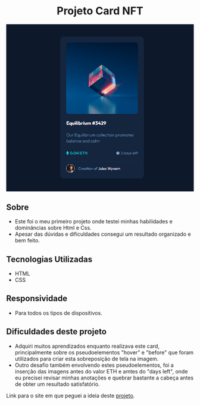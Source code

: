 <h1 style="text-align: center;">Projeto Card NFT </h1>
<div style="display: flex; justify-content: center; align-items: center;">
  <img src="./src/images/animacao-nft-.gif" alt="imagem final do projeto" >
</div>

## Sobre
- Este foi o meu primeiro projeto onde testei minhas habilidades e dominâncias sobre Html e Css.
- Apesar das dúvidas e dificuldades consegui um resultado organizado e bem feito.

## Tecnologias Utilizadas 
- HTML 
- CSS

## Responsividade
- Para todos os tipos de dispositivos.
## Dificuldades deste projeto 
- Adquiri muitos aprendizados enquanto realizava este card, principalmente sobre os pseudoelementos "hover" e "before" que foram utilizados para criar esta sobreposição de tela na imagem.
- Outro desafio também envolvendo estes pseudoelementos, foi a inserção das imagens antes do valor ETH e amtes do "days left", onde eu precisei revisar minhas anotações e quebrar bastante a cabeça antes de obter um resultado satisfatório.

Link para o site em que peguei a ideia deste <a  target="_blank" href="https://www.frontendmentor.io/"> projeto</a>.
